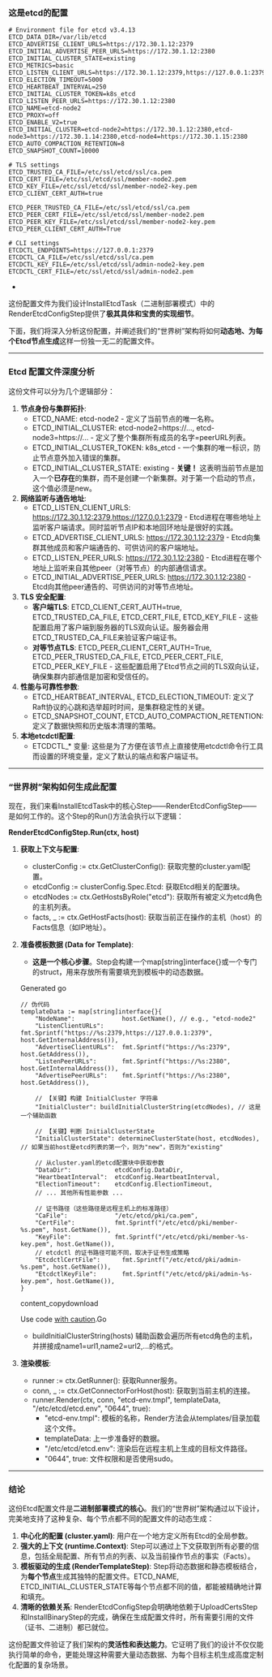 ### 这是etcd的配置
```
# Environment file for etcd v3.4.13
ETCD_DATA_DIR=/var/lib/etcd
ETCD_ADVERTISE_CLIENT_URLS=https://172.30.1.12:2379
ETCD_INITIAL_ADVERTISE_PEER_URLS=https://172.30.1.12:2380
ETCD_INITIAL_CLUSTER_STATE=existing
ETCD_METRICS=basic
ETCD_LISTEN_CLIENT_URLS=https://172.30.1.12:2379,https://127.0.0.1:2379
ETCD_ELECTION_TIMEOUT=5000
ETCD_HEARTBEAT_INTERVAL=250
ETCD_INITIAL_CLUSTER_TOKEN=k8s_etcd
ETCD_LISTEN_PEER_URLS=https://172.30.1.12:2380
ETCD_NAME=etcd-node2
ETCD_PROXY=off
ETCD_ENABLE_V2=true
ETCD_INITIAL_CLUSTER=etcd-node2=https://172.30.1.12:2380,etcd-node3=https://172.30.1.14:2380,etcd-node4=https://172.30.1.15:2380
ETCD_AUTO_COMPACTION_RETENTION=8
ETCD_SNAPSHOT_COUNT=10000

# TLS settings
ETCD_TRUSTED_CA_FILE=/etc/ssl/etcd/ssl/ca.pem
ETCD_CERT_FILE=/etc/ssl/etcd/ssl/member-node2.pem
ETCD_KEY_FILE=/etc/ssl/etcd/ssl/member-node2-key.pem
ETCD_CLIENT_CERT_AUTH=true

ETCD_PEER_TRUSTED_CA_FILE=/etc/ssl/etcd/ssl/ca.pem
ETCD_PEER_CERT_FILE=/etc/ssl/etcd/ssl/member-node2.pem
ETCD_PEER_KEY_FILE=/etc/ssl/etcd/ssl/member-node2-key.pem
ETCD_PEER_CLIENT_CERT_AUTH=True

# CLI settings
ETCDCTL_ENDPOINTS=https://127.0.0.1:2379
ETCDCTL_CA_FILE=/etc/ssl/etcd/ssl/ca.pem
ETCDCTL_KEY_FILE=/etc/ssl/etcd/ssl/admin-node2-key.pem
ETCDCTL_CERT_FILE=/etc/ssl/etcd/ssl/admin-node2.pem
```

-

这份配置文件为我们设计InstallEtcdTask（二进制部署模式）中的RenderEtcdConfigStep提供了**极其具体和宝贵的实现细节**。

下面，我们将深入分析这份配置，并阐述我们的“世界树”架构将如何**动态地、为每个Etcd节点生成**这样一份独一无二的配置文件。

------



### **Etcd 配置文件深度分析**

这份文件可以分为几个逻辑部分：

1. **节点身份与集群拓扑**:
    - ETCD_NAME: etcd-node2 - 定义了当前节点的唯一名称。
    - ETCD_INITIAL_CLUSTER: etcd-node2=https://..., etcd-node3=https://... - 定义了整个集群所有成员的名字=peerURL列表。
    - ETCD_INITIAL_CLUSTER_TOKEN: k8s_etcd - 一个集群的唯一标识，防止节点意外加入错误的集群。
    - ETCD_INITIAL_CLUSTER_STATE: existing - **关键！** 这表明当前节点是加入一个**已存在**的集群，而不是创建一个新集群。对于第一个启动的节点，这个值必须是new。
2. **网络监听与通告地址**:
    - ETCD_LISTEN_CLIENT_URLS: https://172.30.1.12:2379,https://127.0.0.1:2379 - Etcd进程在哪些地址上监听客户端请求。同时监听节点IP和本地回环地址是很好的实践。
    - ETCD_ADVERTISE_CLIENT_URLS: https://172.30.1.12:2379 - Etcd向集群其他成员和客户端通告的、可供访问的客户端地址。
    - ETCD_LISTEN_PEER_URLS: https://172.30.1.12:2380 - Etcd进程在哪个地址上监听来自其他peer（对等节点）的内部通信请求。
    - ETCD_INITIAL_ADVERTISE_PEER_URLS: https://172.30.1.12:2380 - Etcd向其他peer通告的、可供访问的对等节点地址。
3. **TLS 安全配置**:
    - **客户端TLS**: ETCD_CLIENT_CERT_AUTH=true, ETCD_TRUSTED_CA_FILE, ETCD_CERT_FILE, ETCD_KEY_FILE - 这些配置启用了客户端到服务器的TLS双向认证。服务器会用ETCD_TRUSTED_CA_FILE来验证客户端证书。
    - **对等节点TLS**: ETCD_PEER_CLIENT_CERT_AUTH=True, ETCD_PEER_TRUSTED_CA_FILE, ETCD_PEER_CERT_FILE, ETCD_PEER_KEY_FILE - 这些配置启用了Etcd节点之间的TLS双向认证，确保集群内部通信是加密和受信任的。
4. **性能与可靠性参数**:
    - ETCD_HEARTBEAT_INTERVAL, ETCD_ELECTION_TIMEOUT: 定义了Raft协议的心跳和选举超时时间，是集群稳定性的关键。
    - ETCD_SNAPSHOT_COUNT, ETCD_AUTO_COMPACTION_RETENTION: 定义了数据快照和历史版本清理的策略。
5. **本地etcdctl配置**:
    - ETCDCTL_* 变量: 这些是为了方便在该节点上直接使用etcdctl命令行工具而设置的环境变量，定义了默认的端点和客户端证书。

------



### **“世界树”架构如何生成此配置**

现在，我们来看InstallEtcdTask中的核心Step——RenderEtcdConfigStep——是如何工作的。这个Step的Run()方法会执行以下逻辑：

**RenderEtcdConfigStep.Run(ctx, host)**

1. **获取上下文与配置**:

    - clusterConfig := ctx.GetClusterConfig(): 获取完整的cluster.yaml配置。
    - etcdConfig := clusterConfig.Spec.Etcd: 获取Etcd相关的配置块。
    - etcdNodes := ctx.GetHostsByRole("etcd"): 获取所有被定义为etcd角色的主机列表。
    - facts, _ := ctx.GetHostFacts(host): 获取当前正在操作的主机（host）的Facts信息（如IP地址）。

2. **准备模板数据 (Data for Template)**:

    - **这是一个核心步骤**。Step会构建一个map[string]interface{}或一个专门的struct，用来存放所有需要填充到模板中的动态数据。

   Generated go

   ```
   // 伪代码
   templateData := map[string]interface{}{
       "NodeName":             host.GetName(), // e.g., "etcd-node2"
       "ListenClientURLs":   fmt.Sprintf("https://%s:2379,https://127.0.0.1:2379", host.GetInternalAddress()),
       "AdvertiseClientURLs":  fmt.Sprintf("https://%s:2379", host.GetAddress()),
       "ListenPeerURLs":       fmt.Sprintf("https://%s:2380", host.GetInternalAddress()),
       "AdvertisePeerURLs":    fmt.Sprintf("https://%s:2380", host.GetAddress()),
       
       // 【关键】构建 InitialCluster 字符串
       "InitialCluster": buildInitialClusterString(etcdNodes), // 这是一个辅助函数
       
       // 【关键】判断 InitialClusterState
       "InitialClusterState": determineClusterState(host, etcdNodes), // 如果当前host是etcd列表的第一个，则为"new"，否则为"existing"
   
       // 从cluster.yaml的etcd配置块中获取参数
       "DataDir":            etcdConfig.DataDir,
       "HeartbeatInterval":  etcdConfig.HeartbeatInterval,
       "ElectionTimeout":    etcdConfig.ElectionTimeout,
       // ... 其他所有性能参数 ...
   
       // 证书路径（这些路径是远程主机上的标准路径）
       "CaFile":             "/etc/etcd/pki/ca.pem",
       "CertFile":           fmt.Sprintf("/etc/etcd/pki/member-%s.pem", host.GetName()),
       "KeyFile":            fmt.Sprintf("/etc/etcd/pki/member-%s-key.pem", host.GetName()),
       // etcdctl 的证书路径可能不同，取决于证书生成策略
       "EtcdctlCertFile":      fmt.Sprintf("/etc/etcd/pki/admin-%s.pem", host.GetName()),
       "EtcdctlKeyFile":       fmt.Sprintf("/etc/etcd/pki/admin-%s-key.pem", host.GetName()),
   }
   ```

   content_copydownload

   Use code [with caution](https://support.google.com/legal/answer/13505487).Go

    - buildInitialClusterString(hosts) 辅助函数会遍历所有etcd角色的主机，并拼接成name1=url1,name2=url2,...的格式。

3. **渲染模板**:

    - runner := ctx.GetRunner(): 获取Runner服务。
    - conn, _ := ctx.GetConnectorForHost(host): 获取到当前主机的连接。
    - runner.Render(ctx, conn, "etcd-env.tmpl", templateData, "/etc/etcd/etcd.env", "0644", true):
        - "etcd-env.tmpl": 模板的名称，Render方法会从templates/目录加载这个文件。
        - templateData: 上一步准备好的数据。
        - "/etc/etcd/etcd.env": 渲染后在远程主机上生成的目标文件路径。
        - "0644", true: 文件权限和是否使用sudo。

------



### **结论**

这份Etcd配置文件是**二进制部署模式的核心**。我们的“世界树”架构通过以下设计，完美地支持了这种复杂、每个节点都不同的配置文件的动态生成：

1. **中心化的配置 (cluster.yaml)**: 用户在一个地方定义所有Etcd的全局参数。
2. **强大的上下文 (runtime.Context)**: Step可以通过上下文获取到所有必要的信息，包括全局配置、所有节点的列表、以及当前操作节点的事实（Facts）。
3. **模板驱动的生成 (RenderTemplateStep)**: Step将动态数据和静态模板结合，为**每个节点**生成其独特的配置文件。ETCD_NAME, ETCD_INITIAL_CLUSTER_STATE等每个节点都不同的值，都能被精确地计算和填充。
4. **清晰的依赖关系**: RenderEtcdConfigStep会明确地依赖于UploadCertsStep和InstallBinaryStep的完成，确保在生成配置文件时，所有需要引用的文件（证书、二进制）都已就位。

这份配置文件验证了我们架构的**灵活性和表达能力**。它证明了我们的设计不仅仅能执行简单的命令，更能处理这种需要大量动态数据、为每个目标主机生成高度定制化配置的复杂场景。